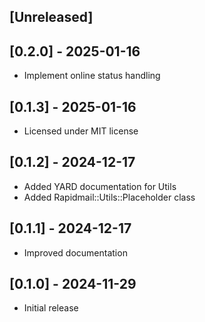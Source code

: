 ## [Unreleased]

## [0.2.0] - 2025-01-16

- Implement online status handling

## [0.1.3] - 2025-01-16

- Licensed under MIT license

## [0.1.2] - 2024-12-17

- Added YARD documentation for Utils
- Added Rapidmail::Utils::Placeholder class

## [0.1.1] - 2024-12-17

- Improved documentation

## [0.1.0] - 2024-11-29

- Initial release
